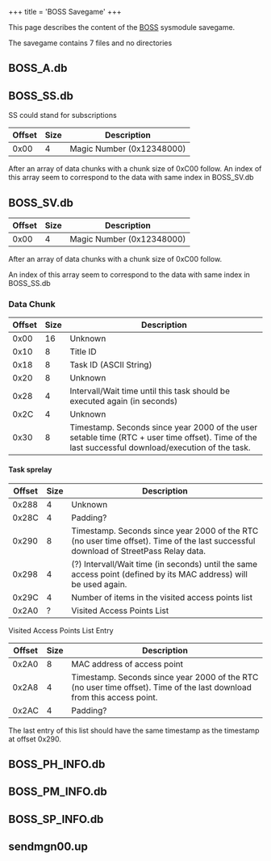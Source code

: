 +++
title = 'BOSS Savegame'
+++

This page describes the content of the [BOSS](SpotPass "wikilink") sysmodule savegame.

The savegame contains 7 files and no directories

## BOSS_A.db

## BOSS_SS.db

SS could stand for subscriptions

| Offset | Size | Description               |
|--------|------|---------------------------|
| 0x00   | 4    | Magic Number (0x12348000) |

After an array of data chunks with a chunk size of 0xC00 follow.
An index of this array seem to correspond to the data with same index in BOSS_SV.db

## BOSS_SV.db

| Offset | Size | Description               |
|--------|------|---------------------------|
| 0x00   | 4    | Magic Number (0x12348000) |

After an array of data chunks with a chunk size of 0xC00 follow.

An index of this array seem to correspond to the data with same index in BOSS_SS.db

### Data Chunk

| Offset | Size | Description |
|----|----|----|
| 0x00 | 16 | Unknown |
| 0x10 | 8 | Title ID |
| 0x18 | 8 | Task ID (ASCII String) |
| 0x20 | 8 | Unknown |
| 0x28 | 4 | Intervall/Wait time until this task should be executed again (in seconds) |
| 0x2C | 4 | Unknown |
| 0x30 | 8 | Timestamp. Seconds since year 2000 of the user setable time (RTC + user time offset). Time of the last successful download/execution of the task. |

#### Task sprelay

| Offset | Size | Description |
|----|----|----|
| 0x288 | 4 | Unknown |
| 0x28C | 4 | Padding? |
| 0x290 | 8 | Timestamp. Seconds since year 2000 of the RTC (no user time offset). Time of the last successful download of StreetPass Relay data. |
| 0x298 | 4 | (?) Intervall/Wait time (in seconds) until the same access point (defined by its MAC address) will be used again. |
| 0x29C | 4 | Number of items in the visited access points list |
| 0x2A0 | ? | Visited Access Points List |

Visited Access Points List Entry

| Offset | Size | Description |
|----|----|----|
| 0x2A0 | 8 | MAC address of access point |
| 0x2A8 | 4 | Timestamp. Seconds since year 2000 of the RTC (no user time offset). Time of the last download from this access point. |
| 0x2AC | 4 | Padding? |

The last entry of this list should have the same timestamp as the timestamp at offset 0x290.

## BOSS_PH_INFO.db

## BOSS_PM_INFO.db

## BOSS_SP_INFO.db

## sendmgn00.up

